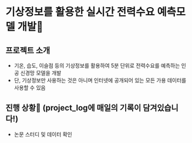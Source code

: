 # **기상정보를 활용한 실시간 전력수요 예측모델 개발**:electric_plug:

## 프로젝트 소개
* 기온, 습도, 이슬점 등의 기상정보를 활용하여 5분 단위로 전력수요를 예측하는 인공 신경망 모델을 개발
* 단, 기상정보만 사용하는 것은 아니며 인터넷에 공개되어 있는 모든 가용 데이터를 사용할 수 있음

## 진행 상황:runner: (**project_log**에 매일의 기록이 담겨있습니다!)
* 논문 스터디 및 데이터 확인
